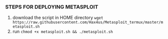 ### STEPS FOR DEPLOYING METASPLOIT
1. download the script in HOME directory
`wget https://raw.githubusercontent.com/Hax4us/Metasploit_termux/master/metasploit.sh`
2. run `chmod +x metasploit.sh && ./metasploit.sh`

